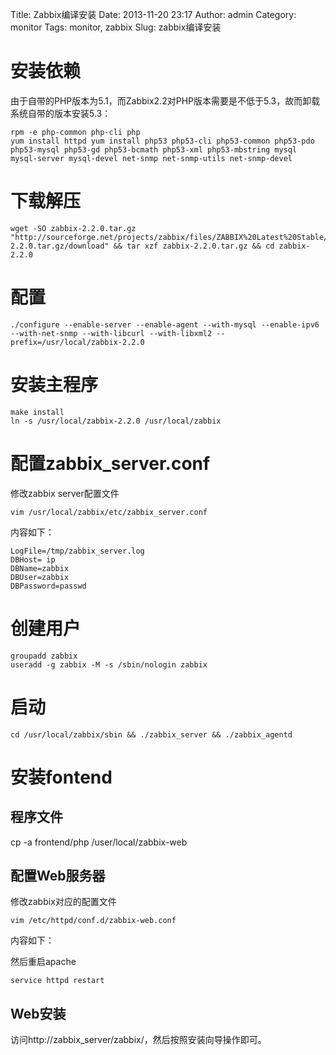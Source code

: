 Title: Zabbix编译安装
Date: 2013-11-20 23:17
Author: admin
Category: monitor
Tags: monitor, zabbix
Slug: zabbix编译安装

安装依赖
========

由于自带的PHP版本为5.1，而Zabbix2.2对PHP版本需要是不低于5.3，故而卸载系统自带的版本安装5.3：

    rpm -e php-common php-cli php
    yum install httpd yum install php53 php53-cli php53-common php53-pdo php53-mysql php53-gd php53-bcmath php53-xml php53-mbstring mysql mysql-server mysql-devel net-snmp net-snmp-utils net-snmp-devel

下载解压
========

    wget -SO zabbix-2.2.0.tar.gz "http://sourceforge.net/projects/zabbix/files/ZABBIX%20Latest%20Stable/2.2.0/zabbix-2.2.0.tar.gz/download" && tar xzf zabbix-2.2.0.tar.gz && cd zabbix-2.2.0

配置
====

    ./configure --enable-server --enable-agent --with-mysql --enable-ipv6 --with-net-snmp --with-libcurl --with-libxml2 --prefix=/usr/local/zabbix-2.2.0

安装主程序
==========

    make install
    ln -s /usr/local/zabbix-2.2.0 /usr/local/zabbix

配置zabbix\_server.conf
=======================

修改zabbix server配置文件

    vim /usr/local/zabbix/etc/zabbix_server.conf

内容如下：

    LogFile=/tmp/zabbix_server.log
    DBHost= ip
    DBName=zabbix
    DBUser=zabbix
    DBPassword=passwd

创建用户
========

    groupadd zabbix
    useradd -g zabbix -M -s /sbin/nologin zabbix

启动
====

    cd /usr/local/zabbix/sbin && ./zabbix_server && ./zabbix_agentd

安装fontend
===========

程序文件
--------

cp -a frontend/php /user/local/zabbix-web

配置Web服务器
-------------

修改zabbix对应的配置文件

    vim /etc/httpd/conf.d/zabbix-web.conf

<p>
内容如下：  

<script src="https://gist.github.com/xdays/7564955.js"></script>
</p>
然后重启apache

    service httpd restart

Web安装
-------

访问http://zabbix\_server/zabbix/，然后按照安装向导操作即可。
